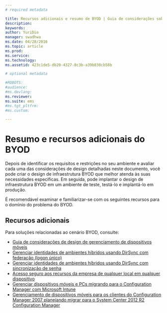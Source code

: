 ```yaml
---
# required metadata

title: Recursos adicionais e resumo de BYOD | Guia de considerações sobre design para BYOD
description:
keywords:
author: YuriDio
manager: swadhwa
ms.date: 04/28/2016
ms.topic: article
ms.prod:
ms.service:
ms.technology:
ms.assetid: 423c1de5-db20-4327-8c3b-a39b830cb58b

# optional metadata

#ROBOTS:
#audience:
#ms.devlang:
ms.reviewer: 
ms.suite: ems
#ms.tgt_pltfrm:
#ms.custom:

---
```


# Resumo e recursos adicionais do BYOD

Depois de identificar os requisitos e restrições no seu ambiente e avaliar cada uma das considerações de design detalhadas neste documento, você pode criar o design de infraestrutura BYOD que melhor atenda às suas necessidades específicas. Em seguida, pode implantar o design de infraestrutura BYOD em um ambiente de teste, testá-lo e implantá-lo em produção.
 
É recomendável examinar e familiarizar-se com os seguintes recursos para o domínio do problema do BYOD.

## Recursos adicionais

Para soluções relacionadas ao cenário BYOD, consulte:

- [Guia de considerações de design de gerenciamento de dispositivos móveis](http://aka.ms/mdmdcg)
- [Gerenciar identidades de ambientes híbridos usando DirSync com federação (logon único)](https://technet.microsoft.com/library/dn550987.aspx)
- [Gerenciar identidades de ambientes híbridos usando DirSync com sincronização de senha](https://technet.microsoft.com/library/dn550986.aspx)
- [Acesso seguro aos recursos da empresa de qualquer local em qualquer dispositivo](https://technet.microsoft.com/library/dn550982.aspx)
- [Gerenciar dispositivos móveis e PCs migrando para o Configuration Manager com Microsoft Intune](https://technet.microsoft.com/library/dn582037.aspx)
- [Gerenciamento de dispositivos móveis para os clientes do Configuration Manager 2007 planejando migrar para o System Center 2012 R2 Configuration Manager](https://technet.microsoft.com/library/dn508400.aspx)



<!--HONumber=Apr16_HO2-->


